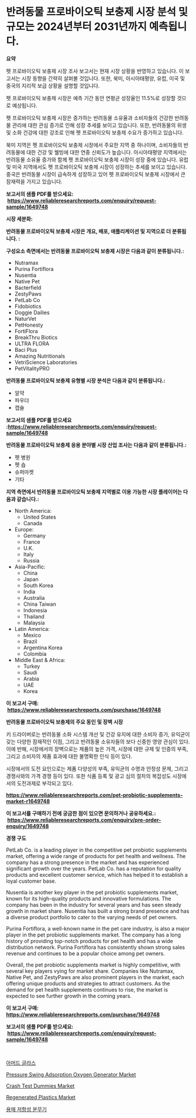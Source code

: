 <p><h1>반려동물 프로바이오틱 보충제 시장 분석 및 규모는 2024년부터 2031년까지 예측됩니다.</h1></p><p><strong>요약</strong></p>
<p><p>펫 프로바이오틱 보충제 시장 조사 보고서는 현재 시장 상황을 반영하고 있습니다. 이 보고서는 시장 동향을 간략히 살펴볼 것입니다. 또한, 북미, 아시아태평양, 유럽, 미국 및 중국의 지리적 보급 상황을 설명할 것입니다.</p><p>펫 프로바이오틱 보충제 시장은 예측 기간 동안 연평균 성장율인 11.5%로 성장할 것으로 예상됩니다.</p><p>펫 프로바이오틱 보충제 시장은 증가하는 반려동물 소유율과 소비자들의 건강한 반려동물 관리에 대한 관심 증가로 인해 성장 추세를 보이고 있습니다. 또한, 반려동물의 위생 및 소화 건강에 대한 강조로 인해 펫 프로바이오틱 보충제 수요가 증가하고 있습니다.</p><p>북미 지역은 펫 프로바이오틱 보충제 시장에서 주요한 지역 중 하나이며, 소비자들의 반려동물에 대한 건강 및 웰빙에 대한 연중 신뢰도가 높습니다. 아시아태평양 지역에서는 반려동물 소유율 증가와 함께 펫 프로바이오틱 보충제 시장이 성장 중에 있습니다. 유럽 및 미국 지역에서도 펫 프로바이오틱 보충제 시장이 성장하는 추세를 보이고 있습니다. 중국은 반려동물 시장이 급속하게 성장하고 있어 펫 프로바이오틱 보충제 시장에서 큰 잠재력을 가지고 있습니다.</p></p>
<p><strong>보고서의 샘플 PDF를 받으세요: &nbsp;<a href="https://www.reliableresearchreports.com/enquiry/request-sample/1649748">https://www.reliableresearchreports.com/enquiry/request-sample/1649748</a></strong></p>
<p><strong>시장 세분화:</strong></p>
<p><strong> 반려동물 프로바이오틱 보충제 시장은 개요, 배포, 애플리케이션 및 지역으로 더 분류됩니다. :</strong></p>
<p><strong>구성요소 측면에서는 반려동물 프로바이오틱 보충제 시장은 다음과 같이 분류됩니다.:</strong></p>
<p><ul><li>Nutramax</li><li>Purina Fortiflora</li><li>Nusentia</li><li>Native Pet</li><li>Bacterfield</li><li>ZestyPaws</li><li>PetLab Co</li><li>Fidobiotics</li><li>Doggie Dailies</li><li>NaturVet</li><li>PetHonesty</li><li>FortiFlora</li><li>BreakThru Biotics</li><li>ULTRA FLORA</li><li>Baci Plus</li><li>Amazing Nutritionals</li><li>VetriScience Laboratories</li><li>PetVitalityPRO</li></ul></p>
<p><strong> 반려동물 프로바이오틱 보충제 유형별 시장 분석은 다음과 같이 분류됩니다.:</strong></p>
<p><ul><li>알약</li><li>파우더</li><li>캡슐</li></ul></p>
<p><strong>보고서의 샘플 PDF를 받으세요 :<a href="https://www.reliableresearchreports.com/enquiry/request-sample/1649748">https://www.reliableresearchreports.com/enquiry/request-sample/1649748</a></strong></p>
<p><strong> 반려동물 프로바이오틱 보충제 응용 분야별 시장 산업 조사는 다음과 같이 분류됩니다.:</strong></p>
<p><ul><li>펫 병원</li><li>펫 숍</li><li>슈퍼마켓</li><li>기타</li></ul></p>
<p><strong>지역 측면에서 반려동물 프로바이오틱 보충제 지역별로 이용 가능한 시장 플레이어는 다음과 같습니다.:</strong></p>
<p><ul>
    <li>
        North America:
        <ul>
            <li>United States</li>
            <li>Canada</li>
        </ul>
    </li>
    <li>
        Europe:
        <ul>
            <li>Germany</li>
            <li>France</li>
            <li>U.K.</li>
            <li>Italy</li>
            <li>Russia</li>
        </ul>
    </li>
    <li>
        Asia-Pacific:
        <ul>
            <li>China</li>
            <li>Japan</li>
            <li>South Korea</li>
            <li>India</li>
            <li>Australia</li>
            <li>China Taiwan</li>
            <li>Indonesia</li>
            <li>Thailand</li>
            <li>Malaysia</li>
        </ul>
    </li>
    <li>
        Latin America:
        <ul>
            <li>Mexico</li>
            <li>Brazil</li>
            <li>Argentina Korea</li>
            <li>Colombia</li>
        </ul>
    </li>
    <li>
        Middle East & Africa:
        <ul>
            <li>Turkey</li>
            <li>Saudi</li>
            <li>Arabia</li>
            <li>UAE</li>
            <li>Korea</li>
        </ul>
    </li>
    </ul></p>
<p><strong>이 보고서 구매: &nbsp;<a href="https://www.reliableresearchreports.com/purchase/1649748">https://www.reliableresearchreports.com/purchase/1649748</a></strong></p>
<p><strong>반려동물 프로바이오틱 보충제의 주요 동인 및 장벽 시장</strong></p>
<p><p>키 드라이버로는 반려동물 소화 시스템 개선 및 건강 유지에 대한 소비자 증가, 유익균이 갖는 다양한 잠재적인 이점, 그리고 반려동물 소유자들의 보다 신중한 영양 관심이 있다. 이에 반해, 시장에서의 장벽으로는 제품의 높은 가격, 시장에 대한 규제 및 인증의 부족, 그리고 소비자의 제품 효과에 대한 불명확한 인식 등이 있다.</p><p>시장에서의 도전 요인으로는 제품 다양성의 부족, 유익균의 수명과 안정성 문제, 그리고 경쟁사와의 가격 경쟁 등이 있다. 또한 식품 등록 및 광고 심의 절차의 복잡성도 시장에서의 도전과제로 부각되고 있다.</p></p>
<p><strong><a href="https://www.reliableresearchreports.com/pet-probiotic-supplements-market-r1649748">https://www.reliableresearchreports.com/pet-probiotic-supplements-market-r1649748</a></strong></p>
<p><strong>이 보고서를 구매하기 전에 궁금한 점이 있으면 문의하거나 공유하세요.: &nbsp;<a href="https://www.reliableresearchreports.com/enquiry/pre-order-enquiry/1649748">https://www.reliableresearchreports.com/enquiry/pre-order-enquiry/1649748</a></strong></p>
<p><strong>경쟁 구도</strong></p>
<p><p>PetLab Co. is a leading player in the competitive pet probiotic supplements market, offering a wide range of products for pet health and wellness. The company has a strong presence in the market and has experienced significant growth over the years. PetLab Co. has a reputation for quality products and excellent customer service, which has helped it to establish a loyal customer base.</p><p>Nusentia is another key player in the pet probiotic supplements market, known for its high-quality products and innovative formulations. The company has been in the industry for several years and has seen steady growth in market share. Nusentia has built a strong brand presence and has a diverse product portfolio to cater to the varying needs of pet owners.</p><p>Purina Fortiflora, a well-known name in the pet care industry, is also a major player in the pet probiotic supplements market. The company has a long history of providing top-notch products for pet health and has a wide distribution network. Purina Fortiflora has consistently shown strong sales revenue and continues to be a popular choice among pet owners.</p><p>Overall, the pet probiotic supplements market is highly competitive, with several key players vying for market share. Companies like Nutramax, Native Pet, and ZestyPaws are also prominent players in the market, each offering unique products and strategies to attract customers. As the demand for pet health supplements continues to rise, the market is expected to see further growth in the coming years.</p></p>
<p><strong>이 보고서 구매: &nbsp; <a href="https://www.reliableresearchreports.com/purchase/1649748">https://www.reliableresearchreports.com/purchase/1649748</a></strong></p>
<p><strong>보고서의 샘플 PDF를 받으세요: &nbsp;<a href="https://www.reliableresearchreports.com/enquiry/request-sample/1649748">https://www.reliableresearchreports.com/enquiry/request-sample/1649748</a></strong><strong></strong></p>
<p>&nbsp;</p>
<p><p><a href="https://medium.com/@maxinewilloughby/2024%EB%85%84%EB%B6%80%ED%84%B0-2031%EB%85%84%EA%B9%8C%EC%A7%80%EC%9D%98-%EB%B0%A9%ED%83%84%EC%9C%A0%EB%A6%AC-%EC%8B%9C%EC%9E%A5-%EC%A1%B0%EC%82%AC-%EB%B3%B4%EA%B3%A0%EC%84%9C-%EA%B7%B8-%EC%97%AD%EC%82%AC%EC%99%80-%EC%98%88%EC%B8%A1-e64bec41457e">아머드 글라스</a></p><p><a href="https://github.com/Hazelklievgspy6vdcsmu106w/Market-Research-Report-List-2/blob/main/pressure-swing-adsorption-oxygen-generator-market.md">Pressure Swing Adsorption Oxygen Generator Market</a></p><p><a href="https://www.linkedin.com/pulse/crash-test-dummies-market-size-outlook-forecast-2024-2031-growizr-jxyaf?trackingId=DJkeFksfn5ZuAaYxagqsSQ%3D%3D">Crash Test Dummies Market</a></p><p><a href="https://www.linkedin.com/pulse/insights-regenerated-plastics-market-size-analysing-share-trends-5lhkc?trackingId=uzUJkg6L6swng5bw%2Fqk1UA%3D%3D">Regenerated Plastics Market</a></p><p><a href="https://medium.com/@briaabshire/%EC%9A%A9%EB%A7%A4-%EB%82%B4%EC%84%B1-%EC%8A%A4%ED%94%84%EB%A0%88%EC%9D%B4-%EC%8B%9C%EC%9E%A5-2031%EB%85%84%EA%B9%8C%EC%A7%80%EC%9D%98-%ED%8A%B8%EB%A0%8C%EB%93%9C-%EC%98%88%EC%B8%A1-%EB%B0%8F-%EA%B2%BD%EC%9F%81-%EB%B6%84%EC%84%9D-8bdea37846e4">용매 저항성 분무기</a></p></p>